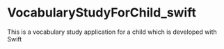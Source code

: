 # VocabularyStudyForChild_swift
This is a vocabulary study application for a child which is developed with Swift
